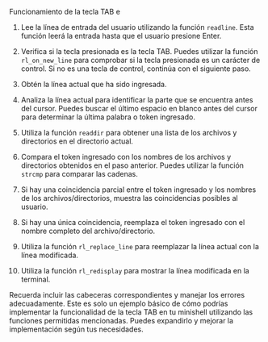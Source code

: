 Funcionamiento de la tecla TAB e

1. Lee la línea de entrada del usuario utilizando la función `readline`. Esta función leerá la entrada hasta que el usuario presione Enter.

2. Verifica si la tecla presionada es la tecla TAB. Puedes utilizar la función `rl_on_new_line` para comprobar si la tecla presionada es un carácter de control. Si no es una tecla de control, continúa con el siguiente paso.

3. Obtén la línea actual que ha sido ingresada.

4. Analiza la línea actual para identificar la parte que se encuentra antes del cursor. Puedes buscar el último espacio en blanco antes del cursor para determinar la última palabra o token ingresado.

5. Utiliza la función `readdir` para obtener una lista de los archivos y directorios en el directorio actual.

6. Compara el token ingresado con los nombres de los archivos y directorios obtenidos en el paso anterior. Puedes utilizar la función `strcmp` para comparar las cadenas.

7. Si hay una coincidencia parcial entre el token ingresado y los nombres de los archivos/directorios, muestra las coincidencias posibles al usuario.

8. Si hay una única coincidencia, reemplaza el token ingresado con el nombre completo del archivo/directorio.

9. Utiliza la función `rl_replace_line` para reemplazar la línea actual con la línea modificada.

10. Utiliza la función `rl_redisplay` para mostrar la línea modificada en la terminal.

Recuerda incluir las cabeceras correspondientes y manejar los errores adecuadamente. Este es solo un ejemplo básico de cómo podrías implementar la funcionalidad de la tecla TAB en tu minishell utilizando las funciones permitidas mencionadas. Puedes expandirlo y mejorar la implementación según tus necesidades.
